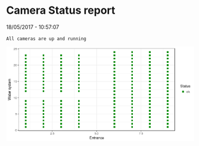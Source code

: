 Camera Status report
================
18/05/2017 - 10:57:07

    All cameras are up and running

![](camreport_files/figure-markdown_github/unnamed-chunk-2-1.png)

